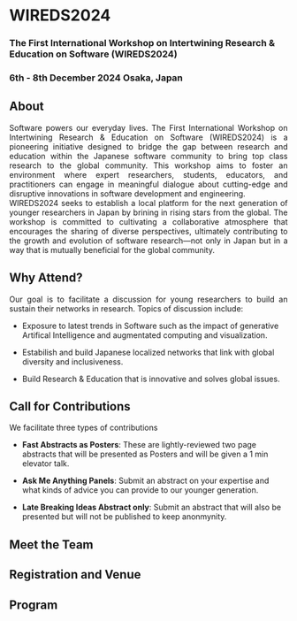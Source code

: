 # WIREDS2024

### The First International Workshop on Intertwining Research & Education on Software (WIREDS2024)

### **6th - 8th December 2024 Osaka, Japan**

## About

<p style='text-align: justify;'>
Software powers our everyday lives. The First International Workshop on Intertwining Research & Education on Software (WIREDS2024) is a pioneering initiative designed to bridge the gap between research and education within the Japanese software community to bring top class research to the global community. This workshop aims to foster an environment where expert researchers, students, educators, and practitioners can engage in meaningful dialogue about cutting-edge and disruptive innovations in software development and engineering.
<br>
WIREDS2024 seeks to establish a local platform for the next generation of younger researchers in Japan by brining in rising stars from the global. The workshop is committed to cultivating a collaborative atmosphere that encourages the sharing of diverse perspectives, ultimately contributing to the growth and evolution of software research—not only in Japan but in a way that is mutually beneficial for the global community.
</p>

## Why Attend?
<p style='text-align: justify;'>
Our goal is to facilitate a discussion for young researchers to build an sustain their networks in research. Topics of discussion include:
</p>

- Exposure to latest trends in Software such as the impact of generative Artifical Intelligence and augmentated computing and visualization. 
  
- Estabilish and build Japanese localized networks that link with global diversity and inclusiveness.
  
- Build Research & Education that is innovative and solves global issues.


## Call for Contributions
<p style='text-align: justify;'>
We facilitate three types of contributions
</p>

- **Fast Abstracts as Posters**: These are lightly-reviewed two page abstracts that will be presented as Posters and will be given a 1 min elevator talk.

- **Ask Me Anything Panels**: Submit an abstract on your expertise and what kinds of advice you can provide to our younger generation.
  
- **Late Breaking Ideas Abstract only**: Submit an abstract that will also be presented but will not be published to keep anonmynity. 

## Meet the Team

## Registration and Venue

## Program
